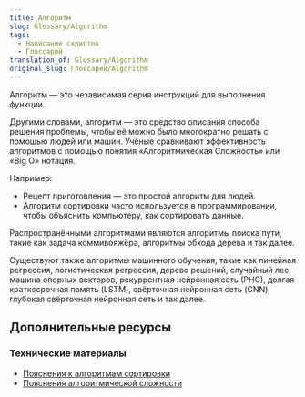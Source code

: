 ```yaml
---
title: Алгоритм
slug: Glossary/Algorithm
tags:
  - Написание скриптов
  - Глоссарий
translation_of: Glossary/Algorithm
original_slug: Глоссарий/Algorithm
---
```


Алгоритм — это независимая серия инструкций для выполнения функции.

Другими словами, алгоритм — это средство описания способа решения проблемы, чтобы её можно было многократно решать с помощью людей или машин. Учёные сравнивают эффективность алгоритмов с помощью понятия «Алгоритмическая Сложность» или «Big O» нотация.

Например:

- Рецепт приготовления — это простой алгоритм для людей.
- Алгоритм сортировки часто используется в программировании, чтобы объяснить компьютеру, как сортировать данные.

Распространёнными алгоритмами являются алгоритмы поиска пути, такие как задача коммивояжёра, алгоритмы обхода дерева и так далее.

Существуют также алгоритмы машинного обучения, такие как линейная регрессия, логистическая регрессия, дерево решений, случайный лес, машина опорных векторов, рекуррентная нейронная сеть (РНС), долгая краткосрочная память (LSTM), свёрточная нейронная сеть (CNN), глубокая свёрточная нейронная сеть и так далее.

## Дополнительные ресурсы

### Технические материалы

- [Пояснения к алгоритмам сортировки](https://www.toptal.com/developers/sorting-algorithms)
- [Пояснения алгоритмической сложности](http://bigocheatsheet.com/)
